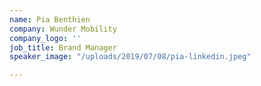 ```yaml
---
name: Pia Benthien
company: Wunder Mobility
company_logo: ''
job_title: Brand Manager
speaker_image: "/uploads/2019/07/08/pia-linkedin.jpeg"

---
```

